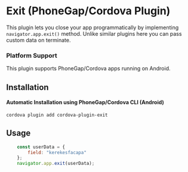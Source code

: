 # Exit (PhoneGap/Cordova Plugin)

This plugin lets you close your app programmatically by implementing `navigator.app.exit()` method. Unlike similar plugins here you can pass custom data on terminate.

### Platform Support

This plugin supports PhoneGap/Cordova apps running on Android.

## Installation

#### Automatic Installation using PhoneGap/Cordova CLI (Android)

`cordova plugin add cordova-plugin-exit`

## Usage
```js
    const userData = {
	    field: "kerekesfacapa"
    };
    navigator.app.exit(userData);
```